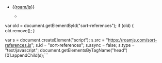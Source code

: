 - {{[roam/js](<roam/js.md>)}}
    - ```javascript
var old = document.getElementById("sort-references");
if (old) {
  old.remove();
}

var s = document.createElement("script");
s.src = "https://roamjs.com/sort-references.js";
s.id = "sort-references";
s.async = false;
s.type = "text/javascript";
document.getElementsByTagName("head")[0].appendChild(s);```
